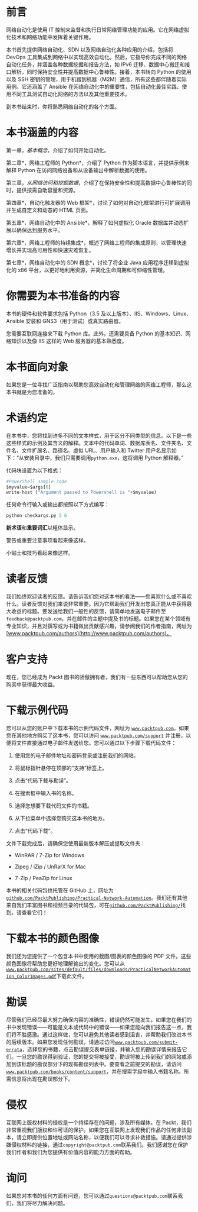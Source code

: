 # 前言

网络自动化是使用 IT 控制来监督和执行日常网络管理功能的应用。它在网络虚拟化技术和网络功能中发挥着关键作用。

本书首先提供网络自动化、SDN 以及网络自动化各种应用的介绍，包括将 DevOps 工具集成到网络中以实现高效自动化。然后，它指导你完成不同的网络自动化任务，并涵盖各种数据挖掘和报告方法，如 IPv6 迁移、数据中心搬迁和接口解析，同时保持安全性并提高数据中心鲁棒性。接着，本书转向 Python 的使用以及 SSH 密钥的管理，用于机器到机器（M2M）通信，所有这些都伴随着实际用例。它还涵盖了 Ansible 在网络自动化中的重要性，包括自动化最佳实践、使用不同工具测试自动化网络的方法以及其他重要技术。

到本书结束时，你将熟悉网络自动化的各个方面。

# 本书涵盖的内容

第一章，*基本概念*，介绍了如何开始自动化。

第二章*，网络工程师的 Python*，介绍了 Python 作为脚本语言，并提供示例来解释 Python 在访问网络设备和从设备输出中解析数据的使用。

第三章，*从网络访问和挖掘数据*，介绍了在保持安全性和提高数据中心鲁棒性的同时，提供按需自助容量和资源。

第四章*，自动化触发器的 Web 框架*，讨论了如何对自动化框架进行可扩展调用并生成自定义和动态的 HTML 页面。

第五章*，网络自动化中的 Ansible*，解释了如何虚拟化 Oracle 数据库并动态扩展以确保达到服务水平。

第六章*，网络工程师的持续集成*，概述了网络工程师的集成原则，以管理快速增长并实现高可用性和快速灾难恢复。

第七章*，网络自动化中的 SDN 概念*，讨论了将企业 Java 应用程序迁移到虚拟化的 x86 平台，以更好地利用资源，并简化生命周期和可伸缩性管理。

# 你需要为本书准备的内容

本书的硬件和软件要求包括 Python（3.5 及以上版本）、IIS、Windows、Linux、Ansible 安装和 GNS3（用于测试）或真实路由器。

您需要互联网连接来下载 Python 库。此外，还需要具备 Python 的基本知识、网络知识以及像 IIS 这样的 Web 服务器的基本熟悉度。

# 本书面向对象

如果您是一位寻找广泛指南以帮助您高效自动化和管理网络的网络工程师，那么这本书就是为您准备的。

# 术语约定

在本书中，您将找到许多不同的文本样式，用于区分不同类型的信息。以下是一些这些样式的示例及其含义的解释。文本中的代码单词、数据库表名、文件夹名、文件名、文件扩展名、路径名、虚拟 URL、用户输入和 Twitter 用户名显示如下：“从安装目录中，我们只需要调用`python.exe`，这将调用 Python 解释器。”

代码块设置为以下格式：

```py
#PowerShell sample code
$myvalue=$args[0]
write-host ("Argument passed to Powershell is "+$myvalue)
```

任何命令行输入或输出都按照以下方式编写：

```py
python checkargs.py 5 6
```

**新术语**和**重要词汇**以粗体显示。

警告或重要注意事项看起来像这样。

小贴士和技巧看起来像这样。

# 读者反馈

我们始终欢迎读者的反馈。请告诉我们您对这本书的看法——您喜欢什么或不喜欢什么。读者反馈对我们来说非常重要，因为它帮助我们开发出您真正能从中获得最大收益的标题。要发送给我们一般性的反馈，请简单地发送电子邮件至 `feedback@packtpub.com`，并在邮件的主题中提及书的标题。如果您在某个领域有专业知识，并且对撰写或为书籍做出贡献感兴趣，请参阅我们的作者指南，网址为 [www.packtpub.com/authors](http://www.packtpub.com/authors)。

# 客户支持

现在，您已经成为 Packt 图书的骄傲拥有者，我们有一些东西可以帮助您从您的购买中获得最大收益。

# 下载示例代码

您可以从您的账户中下载本书的示例代码文件，网址为 [`www.packtpub.com`](http://www.packtpub.com)。如果您在其他地方购买了这本书，您可以访问 [`www.packtpub.com/support`](http://www.packtpub.com/support) 并注册，以便将文件直接通过电子邮件发送给您。您可以通过以下步骤下载代码文件：

1.  使用您的电子邮件地址和密码登录或注册我们的网站。

1.  将鼠标指针悬停在顶部的“支持”标签上。

1.  点击“代码下载与勘误”。

1.  在搜索框中输入书的名称。

1.  选择您想要下载代码文件的书籍。

1.  从下拉菜单中选择您购买这本书的地方。

1.  点击“代码下载”。

文件下载完成后，请确保您使用最新版本解压或提取文件夹：

+   WinRAR / 7-Zip for Windows

+   Zipeg / iZip / UnRarX for Mac

+   7-Zip / PeaZip for Linux

本书的相关代码包也托管在 GitHub 上，网址为[`github.com/PacktPublishing/Practical-Network-Automation`](https://github.com/PacktPublishing/Practical-Network-Automation)。我们还有其他来自我们丰富图书和视频目录的代码包，可在[`github.com/PacktPublishing/`](https://github.com/PacktPublishing/)找到。请查看它们！

# 下载本书的颜色图像

我们还为您提供了一个包含本书中使用的截图/图表的颜色图像的 PDF 文件。这些颜色图像将帮助您更好地理解输出的变化。您可以从[`www.packtpub.com/sites/default/files/downloads/PracticalNetworkAutomation_ColorImages.pdf`](https://www.packtpub.com/sites/default/files/downloads/PracticalNetworkAutomation_ColorImages.pdf)下载此文件。

# 勘误

尽管我们已经尽最大努力确保内容的准确性，错误仍然可能发生。如果您在我们的书中发现错误——可能是文本或代码中的错误——如果您能向我们报告这一点，我们将不胜感激。通过这样做，您可以避免其他读者感到沮丧，并帮助我们改进本书的后续版本。如果您发现任何勘误，请通过访问[`www.packtpub.com/submit-errata`](http://www.packtpub.com/submit-errata)，选择您的书籍，点击勘误提交表单链接，并输入您的勘误详情来报告它们。一旦您的勘误得到验证，您的提交将被接受，勘误将被上传到我们的网站或添加到该标题的勘误部分下的现有勘误列表中。要查看之前提交的勘误，请访问[`www.packtpub.com/books/content/support`](https://www.packtpub.com/books/content/support)，并在搜索字段中输入书籍名称。所需信息将出现在勘误部分下。

# 侵权

互联网上版权材料的侵权是一个持续存在的问题，涉及所有媒体。在 Packt，我们非常重视我们版权和许可证的保护。如果您在互联网上发现我们作品的任何非法副本，请立即提供位置地址或网站名称，以便我们可以寻求补救措施。请通过提供涉嫌侵权材料的链接，通过`copyright@packtpub.com`联系我们。我们感谢您在保护我们作者和我们为您提供有价值内容的能力方面的帮助。

# 询问

如果您对本书的任何方面有问题，您可以通过`questions@packtpub.com`联系我们，我们将尽力解决问题。
